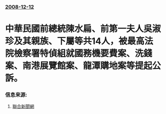 ### [2008-12-12](/news/2008/12/12/index.md)

##### 
# 中華民國前總統陳水扁、前第一夫人吳淑珍及其親族、下屬等共14人，被最高法院檢察署特偵組就國務機要費案、洗錢案、南港展覽館案、龍潭購地案等提起公訴。




### 信息来源:

1. [聯合新聞網](https://web.archive.org/web/20081214231515/http://udn.com/NEWS/NATIONAL/NAT4/4641194.shtml)
